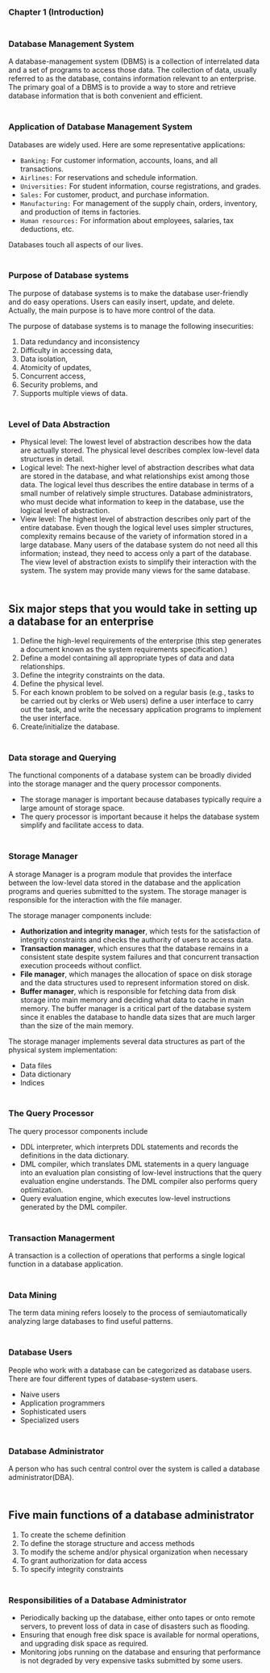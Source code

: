 ### Chapter 1 (Introduction)

### **<br/>Database Management System**

A database-management system (DBMS) is a collection of interrelated data and a set of programs to access those data. The collection of data, usually referred to as the database, contains information relevant to an enterprise. The primary goal of a DBMS is to provide a way to store and retrieve database information that is both convenient and efficient.


### **<br/> Application of Database Management System**

Databases are widely used. Here are some representative applications:

- `Banking:` For customer information, accounts, loans, and all transactions.
- `Airlines:` For reservations and schedule information.
- `Universities:` For student information, course registrations, and grades.
- `Sales:` For customer, product, and purchase information.
- `Manufacturing:` For management of the supply chain, orders, inventory, and production of items in factories.
- `Human resources:` For information about employees, salaries, tax deductions, etc.

Databases touch all aspects of our lives.


### **<br/>Purpose of Database systems**
<p>The purpose of database systems is to make the database user-friendly and do easy operations. Users can easily insert, update, and delete. Actually, the main purpose is to have more control of the data.<br/></p>

The purpose of database systems is to manage the following insecurities:<br/>
1. Data redundancy and inconsistency
2. Difficulty in accessing data,
3. Data isolation,
4. Atomicity of updates,
5. Concurrent access,
6. Security problems, and
7. Supports multiple views of data.



### **<br/>Level of Data Abstraction**

- Physical level: The lowest level of abstraction describes how the data are actually stored. 
The physical level describes complex low-level data structures in detail.
- Logical level: The next-higher level of abstraction describes what data are stored in the database, and what 
relationships exist among those data. The logical level thus describes the entire database in terms of a small number 
of relatively simple structures. Database administrators, who must decide what information to keep in the database, use the logical level of abstraction.
- View level: The highest level of abstraction describes only part of the entire database. Even though the logical level 
uses simpler structures, complexity remains because of the variety of information stored in a large database. 
Many users of the database system do not need all this information; instead, they need to access only a part of the database. 
The view level of abstraction exists to simplify their interaction with the system. The system may provide many views for 
the same database.


## **<br/>Six major steps that you would take in setting up a database for an enterprise**

1. Define the high-level requirements of the enterprise (this step generates a document known as the system requirements specification.)
2. Define a model containing all appropriate types of data and data relationships.
3. Define the integrity constraints on the data.
4. Define the physical level.
5. For each known problem to be solved on a regular basis (e.g., tasks to be carried out by clerks or Web users) define a user interface to carry out the task, and write the necessary application programs to implement the user interface.
6. Create/initialize the database.


### **<br/>Data storage and Querying**

The functional components of a database system can be broadly divided into the storage manager and the query processor components.
- The storage manager is important because databases typically require a large amount of storage space.
- The query processor is important because it helps the database system simplify and facilitate access to data.

### **<br/>Storage Manager**

A storage Manager is a program module that provides the interface between the low-level data stored in the database and the application programs and queries submitted to the system. The storage manager is responsible for the interaction with the file manager.<br/>

The storage manager components include:<br/>
- **Authorization and integrity manager**, which tests for the satisfaction of integrity constraints and checks the authority of users to access data.
- **Transaction manager**, which ensures that the database remains in a consistent state despite system failures and that concurrent transaction execution proceeds without conflict.
- **File manager**, which manages the allocation  of space on disk storage and the data structures used to represent information stored on disk.
- **Buffer manager**, which is responsible for fetching data from disk storage into main memory and deciding what data to cache in main memory. The buffer manager is a critical part of the database system since it enables the database to handle data sizes that are much larger than the size of the main memory.

The storage manager implements several data structures as part of the physical system implementation:<br/>
- Data files
- Data dictionary
- Indices

### **<br/>The Query Processor**

The query processor components include
- DDL interpreter, which interprets DDL statements and records the definitions in the data dictionary.
- DML compiler, which translates DML statements in a query language into an evaluation plan consisting of low-level instructions that the query evaluation engine understands. The DML compiler also performs query optimization.
- Query evaluation engine, which executes low-level instructions generated by the DML compiler.


### **<br/>Transaction Managerment**

A transaction is a collection of operations that performs a single logical function in a database application.

### **<br/>Data Mining**

The term data mining refers loosely to the process of semiautomatically analyzing large databases to find useful patterns.


### **<br/>Database Users**

People who work with a database can be categorized as database users. There are four different types of database-system users.
- Naive users
- Application programmers
- Sophisticated users
- Specialized users


### **<br/>Database Administrator**

A person who has such central control over the system is called a database administrator(DBA).


## **<br/>Five main functions of a database administrator**

1. To create the scheme definition
2. To define the storage structure and access methods
3. To modify the scheme and/or physical organization when necessary
4. To grant authorization for data access
5. To specify integrity constraints

### **<br/>Responsibilities of a Database Administrator**
- Periodically backing up the database, either onto tapes or onto remote servers, to prevent loss of data in case of disasters such as flooding.
- Ensuring that enough free disk space is available for normal operations, and upgrading disk space as required.
- Monitoring jobs running on the database and ensuring that performance is not degraded by very expensive tasks submitted by some users.

